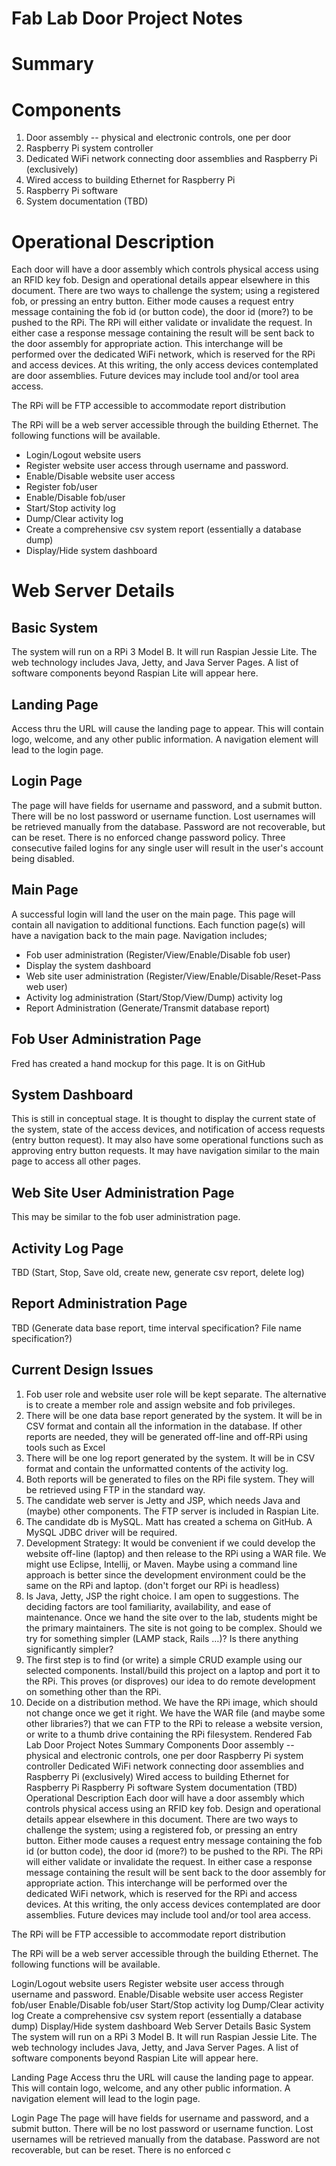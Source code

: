 # Fab Lab Door Project Notes

# Summary

# Components

1. Door assembly  -- physical and electronic controls, one per door
2. Raspberry Pi system controller
3. Dedicated WiFi network connecting door assemblies and Raspberry Pi (exclusively)
4. Wired access to building Ethernet for Raspberry Pi
5. Raspberry Pi software
6. System documentation (TBD)

# Operational Description

Each door will have a door assembly which controls physical access using an RFID key fob.  Design and operational details appear elsewhere in this document.  There are two ways to challenge the system; using a registered fob, or pressing an entry button.  Either mode causes a request entry message containing the fob id (or button code), the door id (more?) to be pushed to the RPi.  The RPi will either validate or invalidate the request.  In either case a response message containing the result will be sent back to the door assembly for appropriate action.  This interchange will be performed over the dedicated WiFi network, which is reserved for the RPi and access devices.  At this writing, the only access devices contemplated are door assemblies.  Future devices may include tool and/or tool area access.

The RPi will be FTP accessible to accommodate report distribution

The RPi will be a web server accessible through the building Ethernet.  The following functions will be available.

- Login/Logout website users
- Register website user access through username and password.
- Enable/Disable website user access
- Register fob/user
- Enable/Disable fob/user
- Start/Stop activity log
- Dump/Clear activity log
- Create a comprehensive csv system report (essentially a database dump)
- Display/Hide system dashboard

# Web Server Details

## Basic System

The system will run on a RPi 3 Model B.  It will run Raspian Jessie Lite.  The web technology includes Java, Jetty, and Java Server Pages.  A list of software components beyond Raspian Lite will appear here.

## Landing Page

Access thru the URL will cause the landing page to appear.  This will contain logo, welcome, and any other public information.  A navigation element will lead to the login page.

## Login Page

The page will have fields for username and password, and a submit button.  There will be no lost password or username function.  Lost usernames will be retrieved manually from the database.  Password are not recoverable, but can be reset.  There is no enforced change password policy.  Three consecutive failed logins for any single user will result in the user&#39;s account being disabled.

## Main Page

A successful login will land the user on the main page.  This page will contain all navigation to additional functions.  Each function page(s) will have a navigation back to the main page.  Navigation includes;

- Fob user administration (Register/View/Enable/Disable fob user)
- Display the system dashboard
- Web site user administration (Register/View/Enable/Disable/Reset-Pass web user)
- Activity log administration (Start/Stop/View/Dump) activity log
- Report Administration (Generate/Transmit database report)

## Fob User Administration Page

Fred has created a hand mockup for this page.  It is on GitHub

## System Dashboard

This is still in conceptual stage.  It is thought to display the current state of the system, state of the access devices, and notification of access requests (entry button request).  It may also have some operational functions such as approving entry button requests.  It may have navigation similar to the main page to access all other pages.

## Web Site User Administration Page

This may be similar to the fob user administration page.

## Activity Log Page

TBD (Start, Stop, Save old, create new, generate csv report, delete log)

## Report Administration Page

TBD (Generate data base report, time interval specification?  File name specification?)

## Current Design Issues

1. Fob user role and website user role will be kept separate.  The alternative is to create a member role and assign website and fob privileges.
2. There will be one data base report generated by the system.  It will be in CSV format and contain all the information in the database.  If other reports are needed, they will be generated off-line and off-RPi using tools such as Excel
3. There will be one log report generated by the system.  It will be in CSV format and contain the unformatted contents of the activity log.
4. Both reports will be generated to files on the RPi file system.  They will be retrieved using FTP in the standard way.
5. The candidate web server is Jetty and JSP, which needs Java and (maybe) other components.  The FTP server is included in Raspian Lite.
6. The candidate db is MySQL.  Matt has created a schema on GitHub.  A MySQL JDBC driver will be required.
7. Development Strategy:  It would be convenient if we could develop the website off-line (laptop) and then release to the RPi using a WAR file.  We might use Eclipse, Intellij, or Maven.  Maybe using a command line approach is better since the development environment could be the same on the RPi and laptop.  (don&#39;t forget our RPi is headless)
  1. Is Java, Jetty, JSP the right choice.  I am open to suggestions.  The deciding factors are tool familiarity, availability, and ease of maintenance.  Once we hand the site over to the lab, students might be the primary maintainers.  The site is not going to be complex.  Should we try for something simpler (LAMP stack, Rails …)?  Is there anything significantly simpler?
  2. The first step is to find (or write) a simple CRUD example using our selected components.   Install/build this project on a laptop and port it to the RPi.  This proves (or disproves) our idea to do remote development on something other than the RPi.
  3. Decide on a distribution method.  We have the RPi image, which should not change once we get it right.  We have the WAR file (and maybe some other libraries?) that we can FTP to the RPi to release a website version, or write to a thumb drive containing the RPi filesystem.
Rendered
Fab Lab Door Project Notes
Summary
Components
Door assembly -- physical and electronic controls, one per door
Raspberry Pi system controller
Dedicated WiFi network connecting door assemblies and Raspberry Pi (exclusively)
Wired access to building Ethernet for Raspberry Pi
Raspberry Pi software
System documentation (TBD)
Operational Description
Each door will have a door assembly which controls physical access using an RFID key fob. Design and operational details appear elsewhere in this document. There are two ways to challenge the system; using a registered fob, or pressing an entry button. Either mode causes a request entry message containing the fob id (or button code), the door id (more?) to be pushed to the RPi. The RPi will either validate or invalidate the request. In either case a response message containing the result will be sent back to the door assembly for appropriate action. This interchange will be performed over the dedicated WiFi network, which is reserved for the RPi and access devices. At this writing, the only access devices contemplated are door assemblies. Future devices may include tool and/or tool area access.

The RPi will be FTP accessible to accommodate report distribution

The RPi will be a web server accessible through the building Ethernet. The following functions will be available.

Login/Logout website users
Register website user access through username and password.
Enable/Disable website user access
Register fob/user
Enable/Disable fob/user
Start/Stop activity log
Dump/Clear activity log
Create a comprehensive csv system report (essentially a database dump)
Display/Hide system dashboard
Web Server Details
Basic System
The system will run on a RPi 3 Model B. It will run Raspian Jessie Lite. The web technology includes Java, Jetty, and Java Server Pages. A list of software components beyond Raspian Lite will appear here.

Landing Page
Access thru the URL will cause the landing page to appear. This will contain logo, welcome, and any other public information. A navigation element will lead to the login page.

Login Page
The page will have fields for username and password, and a submit button. There will be no lost password or username function. Lost usernames will be retrieved manually from the database. Password are not recoverable, but can be reset. There is no enforced c
